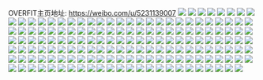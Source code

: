 OVERFIT主页地址: https://weibo.com/u/5231139007 
![](https://wx4.sinaimg.cn/mw2000/005I1kdNly1h8v1j6jck6j31lu24o1ky.jpg) 
![](https://wx4.sinaimg.cn/mw2000/005I1kdNly1h8v1j4oznyj30qo0zbtlx.jpg) 
![](https://wx4.sinaimg.cn/mw2000/005I1kdNly1h8u0kajwl3j32c0340hdw.jpg) 
![](https://wx4.sinaimg.cn/mw2000/005I1kdNly1h8u0k5pb2bj32c0340kjo.jpg) 
![](https://wx4.sinaimg.cn/mw2000/005I1kdNly1h8u0kc123ij325k2vfkjm.jpg) 
![](https://wx4.sinaimg.cn/mw2000/005I1kdNly1h8u0kdf5ctj327j2y1qv6.jpg) 
![](https://wx4.sinaimg.cn/mw2000/005I1kdNly1h8u0v87epnj32a431ib2b.jpg) 
![](https://wx4.sinaimg.cn/mw2000/005I1kdNly1h8u0klnbd2j31tn2fix6p.jpg) 
![](https://wx4.sinaimg.cn/mw2000/005I1kdNly1h8u0kj489uj32c0340u10.jpg) 
![](https://wx4.sinaimg.cn/mw2000/005I1kdNly1h8t5nombq1j335d2d17wj.jpg) 
![](https://wx4.sinaimg.cn/mw2000/005I1kdNly1h8t5ntrn7vj33532ct7wj.jpg) 
![](https://wx4.sinaimg.cn/mw2000/005I1kdNly1h8t5nzcg9uj33532cte83.jpg) 
![](https://wx4.sinaimg.cn/mw2000/005I1kdNly1h8t5nipv57j335s2dc4qs.jpg) 
![](https://wx4.sinaimg.cn/mw2000/005I1kdNly1h8mlp4wsv0j30u01hc7ds.jpg) 
![](https://wx4.sinaimg.cn/mw2000/005I1kdNly1h8mlp5unm2j30k00zkdj4.jpg) 
![](https://wx4.sinaimg.cn/mw2000/005I1kdNly1h8mlpcd5t3j30k00zktd0.jpg) 
![](https://wx4.sinaimg.cn/mw2000/005I1kdNly1h8nhy7qjfsj30me13t43c.jpg) 
![](https://wx4.sinaimg.cn/mw2000/005I1kdNly1h8mlp1qvrbj30u01hc4gj.jpg) 
![](https://wx4.sinaimg.cn/mw2000/005I1kdNly1h8nhsg9b59j30zk0k0te2.jpg) 
![](https://wx4.sinaimg.cn/mw2000/005I1kdNly1h8ia6l9h71j30u01hcadj.jpg) 
![](https://wx4.sinaimg.cn/mw2000/005I1kdNly1h862tud6pcj30ny16kaim.jpg) 
![](https://wx4.sinaimg.cn/mw2000/005I1kdNly1h85x0tkynfj30qo1lrdkb.jpg) 
![](https://wx4.sinaimg.cn/mw2000/005I1kdNly1h85x0tv29jj30qo1bfqcs.jpg) 
![](https://wx4.sinaimg.cn/mw2000/005I1kdNly1h85x0sreawj30u01hctub.jpg) 
![](https://wx4.sinaimg.cn/mw2000/005I1kdNly1h85x0u5g8hj30qh1awqer.jpg) 
![](https://wx4.sinaimg.cn/mw2000/005I1kdNly1h85x0xkrxrj32c0340b2b.jpg) 
![](https://wx4.sinaimg.cn/mw2000/005I1kdNly1h8621axxxpj30kx116gqe.jpg) 
![](https://wx4.sinaimg.cn/mw2000/005I1kdNly1h862ui7raqj30ja0ya0xi.jpg) 
![](https://wx4.sinaimg.cn/mw2000/005I1kdNly1h861ymevbuj30k00zkwoc.jpg) 
![](https://wx4.sinaimg.cn/mw2000/005I1kdNly1h861yng1prj30u01hc167.jpg) 
![](https://wx4.sinaimg.cn/mw2000/005I1kdNly1h85p29etwcj32c03401kz.jpg) 
![](https://wx4.sinaimg.cn/mw2000/005I1kdNly1h85p26uqmqj32c03404qr.jpg) 
![](https://wx4.sinaimg.cn/mw2000/005I1kdNly1h85p2zvr8dj32c0340b2c.jpg) 
![](https://wx4.sinaimg.cn/mw2000/005I1kdNly1h85p2cim7cj32c03404qr.jpg) 
![](https://wx4.sinaimg.cn/mw2000/005I1kdNly1h85p37am84j31sf2dwx6p.jpg) 
![](https://wx4.sinaimg.cn/mw2000/005I1kdNly1h85p35epkpj31g01xf7wh.jpg) 
![](https://wx4.sinaimg.cn/mw2000/005I1kdNly1h85p1dhiqoj32c0340x6q.jpg) 
![](https://wx4.sinaimg.cn/mw2000/005I1kdNly1h85p31llmgj31k022ohdt.jpg) 
![](https://wx4.sinaimg.cn/mw2000/005I1kdNly1h85p33y5hdj31nw27vkjl.jpg) 
![](https://wx4.sinaimg.cn/mw2000/005I1kdNly1h84oezbx6pj32903001kz.jpg) 
![](https://wx4.sinaimg.cn/mw2000/005I1kdNly1h84of84rw5j321u2qgnpe.jpg) 
![](https://wx4.sinaimg.cn/mw2000/005I1kdNly1h84oeueembj31ym2m5e82.jpg) 
![](https://wx4.sinaimg.cn/mw2000/005I1kdNly1h84ofcrisqj31w82iyb2a.jpg) 
![](https://wx4.sinaimg.cn/mw2000/005I1kdNly1h83x7j3xxwj30k00zktkt.jpg) 
![](https://wx4.sinaimg.cn/mw2000/005I1kdNly1h83x7hy1r6j30k00zktig.jpg) 
![](https://wx4.sinaimg.cn/mw2000/005I1kdNly1h83x7if6vxj30k00zkk1v.jpg) 
![](https://wx4.sinaimg.cn/mw2000/005I1kdNly1h7xyss5hbjj32c0340b2b.jpg) 
![](https://wx4.sinaimg.cn/mw2000/005I1kdNly1h7xysvq0awj32c0340b2b.jpg) 
![](https://wx4.sinaimg.cn/mw2000/005I1kdNly1h7xysp9ckaj32862ywnpe.jpg) 
![](https://wx4.sinaimg.cn/mw2000/005I1kdNly1h7xyxwdr12j32c0340e83.jpg) 
![](https://wx4.sinaimg.cn/mw2000/005I1kdNly1h7wrb7a74rj30u0140dnj.jpg) 
![](https://wx4.sinaimg.cn/mw2000/005I1kdNly1h7op347kp6j30qf1asapb.jpg) 
![](https://wx4.sinaimg.cn/mw2000/005I1kdNly1h7op0qcaf6j30qi1azto8.jpg) 
![](https://wx4.sinaimg.cn/mw2000/005I1kdNly1h7op08dlk6j31gs1xg1kx.jpg) 
![](https://wx4.sinaimg.cn/mw2000/005I1kdNly1h7oozp1dmbj30p80w2gq3.jpg) 
![](https://wx4.sinaimg.cn/mw2000/005I1kdNly1h7ncjpmbrpj32c0340e82.jpg) 
![](https://wx4.sinaimg.cn/mw2000/005I1kdNly1h7ncjtxbczj32c0340b2a.jpg) 
![](https://wx4.sinaimg.cn/mw2000/005I1kdNly1h7ig3ievpbj30nu0vu0y4.jpg) 
![](https://wx4.sinaimg.cn/mw2000/005I1kdNly1h7ig3j0z83j30n50uvn25.jpg) 
![](https://wx4.sinaimg.cn/mw2000/005I1kdNly1h7ig3r13w6j31jk1jkdyp.jpg) 
![](https://wx4.sinaimg.cn/mw2000/005I1kdNly1h79m541lxej30u00u00v4.jpg) 
![](https://wx4.sinaimg.cn/mw2000/005I1kdNly1h79dmqf6ooj30u0140jyp.jpg) 
![](https://wx4.sinaimg.cn/mw2000/005I1kdNly1h727jn61r9j30qo0sm0tr.jpg) 
![](https://wx4.sinaimg.cn/mw2000/005I1kdNly1h727jmq0y5j30qo0zpq3z.jpg) 
![](https://wx4.sinaimg.cn/mw2000/005I1kdNly1h727kt0w44j31ba0zgad8.jpg) 
![](https://wx4.sinaimg.cn/mw2000/005I1kdNly1h727jnir8pj30yi0u6n3k.jpg) 
![](https://wx4.sinaimg.cn/mw2000/005I1kdNly1h6wzacujqbj31o027two8.jpg) 
![](https://wx4.sinaimg.cn/mw2000/005I1kdNly1h6wzc19ni2j30u0140dhb.jpg) 
![](https://wx4.sinaimg.cn/mw2000/005I1kdNly1h6wzamk90yj32c0340b2a.jpg) 
![](https://wx4.sinaimg.cn/mw2000/005I1kdNly1h6wzgydvi4j31400u0gpi.jpg) 
![](https://wx4.sinaimg.cn/mw2000/005I1kdNly1h6wzaw0vxhj30qo0zkgs1.jpg) 
![](https://wx4.sinaimg.cn/mw2000/005I1kdNly1h6wzge77onj30u0140jsv.jpg) 
![](https://wx4.sinaimg.cn/mw2000/005I1kdNly1h6p1xfdxl5j30qo1bf766.jpg) 
![](https://wx4.sinaimg.cn/mw2000/005I1kdNly1h6p1xch4a9j30qn1bcq4z.jpg) 
![](https://wx4.sinaimg.cn/mw2000/005I1kdNly1h6p1xbjyhzj30u01hc75z.jpg) 
![](https://wx4.sinaimg.cn/mw2000/005I1kdNly1h6p1x6f7qcj30ql1b6jsg.jpg) 
![](https://wx4.sinaimg.cn/mw2000/005I1kdNly1h6p20tq1psj30z50jsjxs.jpg) 
![](https://wx4.sinaimg.cn/mw2000/005I1kdNly1h61lw2pv5yj30qo0zk75q.jpg) 
![](https://wx4.sinaimg.cn/mw2000/005I1kdNly1h61lmvgm43j30u0140ta9.jpg) 
![](https://wx4.sinaimg.cn/mw2000/005I1kdNly1h61d0buj1xj32c0340qbu.jpg) 
![](https://wx4.sinaimg.cn/mw2000/005I1kdNly1h61d4zfhpvj30op0wxdni.jpg) 
![](https://wx4.sinaimg.cn/mw2000/005I1kdNly1h61lls2t4aj31jk1ywjv0.jpg) 
![](https://wx4.sinaimg.cn/mw2000/005I1kdNly1h61d50baaxj30k00qot9q.jpg) 
![](https://wx4.sinaimg.cn/mw2000/005I1kdNly1h61d5f19l5j30k00qomye.jpg) 
![](https://wx4.sinaimg.cn/mw2000/005I1kdNly1h61d04kyfgj30qo151wg1.jpg) 
![](https://wx4.sinaimg.cn/mw2000/005I1kdNly1h61p1nkcfjj30xc4xhhdt.jpg) 
![](https://wx4.sinaimg.cn/mw2000/005I1kdNly1h61pwinvllj31c91sfkjl.jpg) 
![](https://wx4.sinaimg.cn/mw2000/005I1kdNly1h5xbnn3eqrj32c03407m3.jpg) 
![](https://wx4.sinaimg.cn/mw2000/005I1kdNly1h5xbnito3mj32bo33kqj1.jpg) 
![](https://wx4.sinaimg.cn/mw2000/005I1kdNly1h5xbnooi6yj32c0340hdu.jpg) 
![](https://wx4.sinaimg.cn/mw2000/005I1kdNly1h5xbnnex6pj30u0140q7j.jpg) 
![](https://wx4.sinaimg.cn/mw2000/005I1kdNly1h5q9hmdeu3j30qo0glaey.jpg) 
![](https://wx4.sinaimg.cn/mw2000/005I1kdNly1h5q9hsi67oj30qh1b3e7z.jpg) 
![](https://wx4.sinaimg.cn/mw2000/005I1kdNly1h5q9hueqnoj30qo1bf1d9.jpg) 
![](https://wx4.sinaimg.cn/mw2000/005I1kdNly1h5q9i3qb3sj32h83bo7wj.jpg) 
![](https://wx4.sinaimg.cn/mw2000/005I1kdNly1h5q9i4clcdj30qk1b3138.jpg) 
![](https://wx4.sinaimg.cn/mw2000/005I1kdNly1h5q9idzxisj318r1nmhbm.jpg) 
![](https://wx4.sinaimg.cn/mw2000/005I1kdNly1h5gz4cg2o6j32c0340kjn.jpg) 
![](https://wx4.sinaimg.cn/mw2000/005I1kdNly1h5gz40ugsdj32c0340e83.jpg) 
![](https://wx4.sinaimg.cn/mw2000/005I1kdNly1h5eqt16896j30r910ctj2.jpg) 
![](https://wx4.sinaimg.cn/mw2000/005I1kdNly1h5eqspmfvwj32c0340b2d.jpg) 
![](https://wx4.sinaimg.cn/mw2000/005I1kdNly1h57efo3upnj30u01mr1kx.jpg) 
![](https://wx4.sinaimg.cn/mw2000/005I1kdNly1h57j8ebjj9j30u0141k2d.jpg) 
![](https://wx4.sinaimg.cn/mw2000/005I1kdNly1h57j8erncmj30u014114g.jpg) 
![](https://wx4.sinaimg.cn/mw2000/005I1kdNly1h57jaeatovj30u01414dz.jpg) 
![](https://wx4.sinaimg.cn/mw2000/005I1kdNly1h57k0f8u95j30xw0pf43y.jpg) 
![](https://wx4.sinaimg.cn/mw2000/005I1kdNly1h57jaeqdw9j30u0140gxu.jpg) 
![](https://wx4.sinaimg.cn/mw2000/005I1kdNly1h57jipgkekj32c03407wk.jpg) 
![](https://wx4.sinaimg.cn/mw2000/005I1kdNly1h57jkh2vboj30tr13o47n.jpg) 
![](https://wx4.sinaimg.cn/mw2000/005I1kdNly1h57jkgl7mrj30jg0jgtae.jpg) 
![](https://wx4.sinaimg.cn/mw2000/005I1kdNly1h4vmdxzb0rj30uk7s9hdw.jpg) 
![](https://wx4.sinaimg.cn/mw2000/005I1kdNly1h4vme2d0c4j30uk7n1x6q.jpg) 
![](https://wx4.sinaimg.cn/mw2000/005I1kdNly1h4vngi9fcmj30uk8w6u10.jpg) 
![](https://wx4.sinaimg.cn/mw2000/005I1kdNly1h4vme6qt9gj30uk77u7wj.jpg) 
![](https://wx4.sinaimg.cn/mw2000/005I1kdNly1h4vmebdfcsj30uk8wyhdv.jpg) 
![](https://wx4.sinaimg.cn/mw2000/005I1kdNly1h4vmf30szjj30uk7i1npg.jpg) 
![](https://wx4.sinaimg.cn/mw2000/005I1kdNly1h4vmmn4sdjj30uk8f11kz.jpg) 
![](https://wx4.sinaimg.cn/mw2000/005I1kdNly1h4vmeot1x7j30uk7vr1kz.jpg) 
![](https://wx4.sinaimg.cn/mw2000/005I1kdNly1h4vmetudwsj30uk87ju0z.jpg) 
![](https://wx4.sinaimg.cn/mw2000/005I1kdNly1h4vmey3zpbj30uk567npe.jpg) 
![](https://wx4.sinaimg.cn/mw2000/005I1kdNly1h4hdyfgpnqj30qo1ay11l.jpg) 
![](https://wx4.sinaimg.cn/mw2000/005I1kdNly1h4hdyegn36j30qo1bek0m.jpg) 
![](https://wx4.sinaimg.cn/mw2000/005I1kdNly1h4hdyeyff7j30qe1aswnl.jpg) 
![](https://wx4.sinaimg.cn/mw2000/005I1kdNly1h493lxvh2xj32402tce81.jpg) 
![](https://wx4.sinaimg.cn/mw2000/005I1kdNly1h493m2o2sbj32742xju0x.jpg) 
![](https://wx4.sinaimg.cn/mw2000/005I1kdNly1h493lwtwtbj327g2xyqv5.jpg) 
![](https://wx4.sinaimg.cn/mw2000/005I1kdNly1h493m98gduj33402c0b2b.jpg) 
![](https://wx4.sinaimg.cn/mw2000/005I1kdNly1h44c0suau3j30uk7s4b2b.jpg) 
![](https://wx4.sinaimg.cn/mw2000/005I1kdNly1h44br5vx3zj30qo1bfgwx.jpg) 
![](https://wx4.sinaimg.cn/mw2000/005I1kdNly1h44c50prstj30uk53c7wi.jpg) 
![](https://wx4.sinaimg.cn/mw2000/005I1kdNly1h44c7mjdpzj30xc4wunpd.jpg) 
![](https://wx4.sinaimg.cn/mw2000/005I1kdNly1h44cf7qm5xj30pb0xsq9n.jpg) 
![](https://wx4.sinaimg.cn/mw2000/005I1kdNly1h44cf76gekj30uk5nphdu.jpg) 
![](https://wx4.sinaimg.cn/mw2000/005I1kdNly1h44br5313ej32c0340x6q.jpg) 
![](https://wx4.sinaimg.cn/mw2000/005I1kdNly1h44c8z1bvrj30xc40g7wi.jpg) 
![](https://wx4.sinaimg.cn/mw2000/005I1kdNly1h3zzqydvlmj30qf1aptgs.jpg) 
![](https://wx4.sinaimg.cn/mw2000/005I1kdNly1h3zzqytgcrj30qd1aqqal.jpg) 
![](https://wx4.sinaimg.cn/mw2000/005I1kdNly1h3qj3949hlj30uk79n7wj.jpg) 
![](https://wx4.sinaimg.cn/mw2000/005I1kdNly1h3qj3b5w2fj30uk7aa1kz.jpg) 
![](https://wx4.sinaimg.cn/mw2000/005I1kdNly1h3qj3cv6wkj30uk7cv1kz.jpg) 
![](https://wx4.sinaimg.cn/mw2000/005I1kdNly1h3qj3ejjazj30uk7s5u0z.jpg) 
![](https://wx4.sinaimg.cn/mw2000/005I1kdNly1h3qj3gn2egj30uk9ndkjn.jpg) 
![](https://wx4.sinaimg.cn/mw2000/005I1kdNly1h3qj3jdx5oj30uk87ee84.jpg) 
![](https://wx4.sinaimg.cn/mw2000/005I1kdNly1h3qj36whk7j30uk7zr7wj.jpg) 
![](https://wx4.sinaimg.cn/mw2000/005I1kdNly1h3qj3lf3cej30ukat74qs.jpg) 
![](https://wx4.sinaimg.cn/mw2000/005I1kdNly1h3qj3nw5msj30uk8lthdv.jpg) 
![](https://wx4.sinaimg.cn/mw2000/005I1kdNly1h3jontz9m5j32522ure82.jpg) 
![](https://wx4.sinaimg.cn/mw2000/005I1kdNly1h3jonurb2qj323s2t2kjl.jpg) 
![](https://wx4.sinaimg.cn/mw2000/005I1kdNly1h32bzd31erj32c0340u0y.jpg) 
![](https://wx4.sinaimg.cn/mw2000/005I1kdNly1h32byvnwnfj326g2wmx6p.jpg) 
![](https://wx4.sinaimg.cn/mw2000/005I1kdNly1h32byx45akj31v52hm1ky.jpg) 
![](https://wx4.sinaimg.cn/mw2000/005I1kdNly1h31uc6r7otj30ja05pwev.jpg) 
![](https://wx4.sinaimg.cn/mw2000/005I1kdNly1h31ubktkxsj30tu13udor.jpg) 
![](https://wx4.sinaimg.cn/mw2000/005I1kdNly1h31ueg1pdbj30u01hce0w.jpg) 
![](https://wx4.sinaimg.cn/mw2000/005I1kdNly1h31uz963vkj32c0340wv5.jpg) 
![](https://wx4.sinaimg.cn/mw2000/005I1kdNly1h31udhoyj2j30u4144174.jpg) 
![](https://wx4.sinaimg.cn/mw2000/005I1kdNly1h31ue002ogj30tk1glh3m.jpg) 
